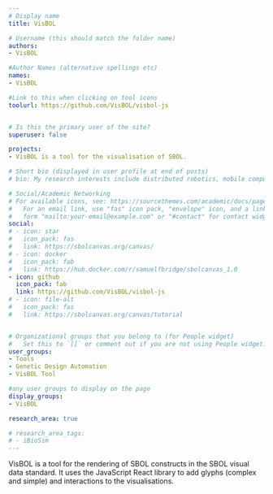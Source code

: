 ```yaml
---
# Display name
title: VisBOL

# Username (this should match the folder name)
authors:
- VisBOL

#Author Names (alternative spellings etc)
names:
- VisBOL

#Link to this when clicking on tool icons
toolurl: https://github.com/VisBOL/visbol-js


# Is this the primary user of the site?
superuser: false

projects:
- VisBOL is a tool for the visualisation of SBOL.

# Short bio (displayed in user profile at end of posts)
# bio: My research interests include distributed robotics, mobile computing and programmable matter.

# Social/Academic Networking
# For available icons, see: https://sourcethemes.com/academic/docs/page-builder/#icons
#   For an email link, use "fas" icon pack, "envelope" icon, and a link in the
#   form "mailto:your-email@example.com" or "#contact" for contact widget.
social:
# - icon: star
#   icon_pack: fas
#   link: https://sbolcanvas.org/canvas/
# - icon: docker
#   icon_pack: fab
#   link: https://hub.docker.com/r/samuelfbridge/sbolcanvas_1.0
- icon: github
  icon_pack: fab
  link: https://github.com/VisBOL/visbol-js
# - icon: file-alt
#   icon_pack: fas
#   link: https://sbolcanvas.org/canvas/tutorial


# Organizational groups that you belong to (for People widget)
#   Set this to `[]` or comment out if you are not using People widget.
user_groups:
- Tools
- Genetic Design Automation
- VisBOL Tool

#any user groups to display on the page
display_groups:
- VisBOL

research_area: true

# research_area_tags:
# - iBioSim
---
```

VisBOL is a tool for the rendering of SBOL constructs in the SBOL visual data standard. It uses the JavaScript React library to add glyphs (complex and simple) and interactions to the visualisations.